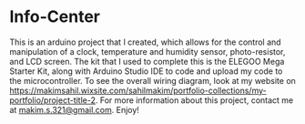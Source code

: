 # Info-Center
This is an arduino project that I created, which allows for the control and manipulation of a clock, temperature and humidity sensor, photo-resistor, and LCD screen.
The kit that I used to complete this is the ELEGOO Mega Starter Kit, along with Arduino Studio IDE to code and upload my code to the microcontroller. 
To see the overall wiring diagram, look at my website on https://makimsahil.wixsite.com/sahilmakim/portfolio-collections/my-portfolio/project-title-2.
For more information about this project, contact me at makim.s.321@gmail.com. 
Enjoy!
